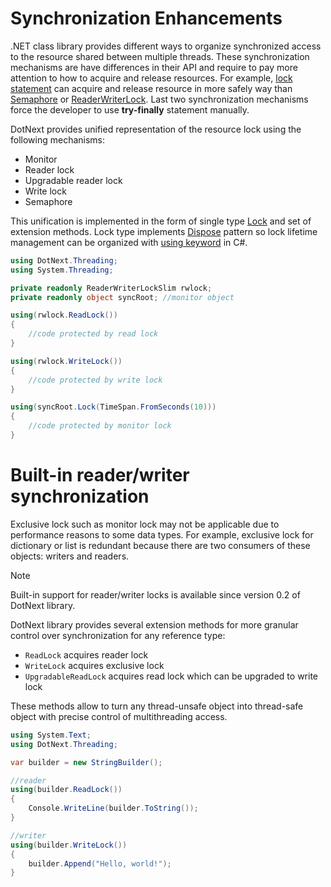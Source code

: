 Synchronization Enhancements
===
.NET class library provides different ways to organize synchronized access to the resource shared between multiple threads. These synchronization mechanisms are have differences in their API and require to pay more attention to how to acquire and release resources. For example, [lock statement](https://docs.microsoft.com/en-us/dotnet/csharp/language-reference/keywords/lock-statement) can acquire and release resource in more safely way than [Semaphore](https://docs.microsoft.com/en-us/dotnet/api/system.threading.semaphoreslim) or [ReaderWriterLock](https://docs.microsoft.com/en-us/dotnet/api/system.threading.readerwriterlockslim). Last two synchronization mechanisms force the developer to use **try-finally** statement manually.

DotNext provides unified representation of the resource lock using the following mechanisms:
* Monitor
* Reader lock
* Upgradable reader lock
* Write lock
* Semaphore

This unification is implemented in the form of single type [Lock](../../api/DotNext.Threading.Lock.yml) and set of extension methods. Lock type implements [Dispose](https://docs.microsoft.com/en-us/dotnet/standard/garbage-collection/implementing-dispose) pattern so lock lifetime management can be organized with [using keyword](https://docs.microsoft.com/en-us/dotnet/csharp/language-reference/keywords/using-statement) in C#.

```csharp
using DotNext.Threading;
using System.Threading;

private readonly ReaderWriterLockSlim rwlock;
private readonly object syncRoot; //monitor object

using(rwlock.ReadLock())
{
    //code protected by read lock
}

using(rwlock.WriteLock())
{
    //code protected by write lock
}

using(syncRoot.Lock(TimeSpan.FromSeconds(10)))
{
    //code protected by monitor lock
}
```

# Built-in reader/writer synchronization
Exclusive lock such as monitor lock may not be applicable due to performance reasons to some data types. For example, exclusive lock for dictionary or list is redundant because there are two consumers of these objects: writers and readers.

> [!NOTE]
> Built-in support for reader/writer locks is available since version 0.2 of DotNext library.

DotNext library provides several extension methods for more granular control over synchronization for any reference type:
* `ReadLock` acquires reader lock
* `WriteLock` acquires exclusive lock
* `UpgradableReadLock` acquires read lock which can be upgraded to write lock

These methods allow to turn any thread-unsafe object into thread-safe object with precise control of multithreading access.

```csharp
using System.Text;
using DotNext.Threading;

var builder = new StringBuilder();

//reader
using(builder.ReadLock())
{
    Console.WriteLine(builder.ToString());
}

//writer
using(builder.WriteLock())
{
    builder.Append("Hello, world!");
}
```